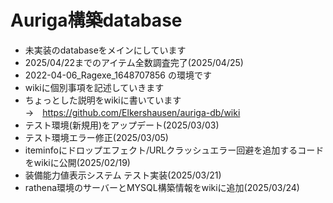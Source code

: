 # Auriga構築database<br>
* 未実装のdatabaseをメインにしています<br>
* 2025/04/22までのアイテム全数調査完了(2025/04/25)<br>
* 2022-04-06_Ragexe_1648707856 の環境です<br>
* wikiに個別事項を記述していきます<br>
* ちょっとした説明をwikiに書いています<br>
→　https://github.com/Elkershausen/auriga-db/wiki<br>
* テスト環境(新規用)をアップデート(2025/03/03)<br>
* テスト環境エラー修正(2025/03/05)<br>
* iteminfoにドロップエフェクト/URLクラッシュエラー回避を追加するコードをwikiに公開(2025/02/19)<br>
* 装備能力値表示システム テスト実装(2025/03/21)<br>
* rathena環境のサーバーとMYSQL構築情報をwikiに追加(2025/03/24)<br>

